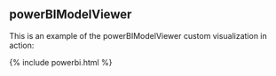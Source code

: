 ## powerBIModelViewer

This is an example of the powerBIModelViewer custom visualization in action:

{% include powerbi.html %}
